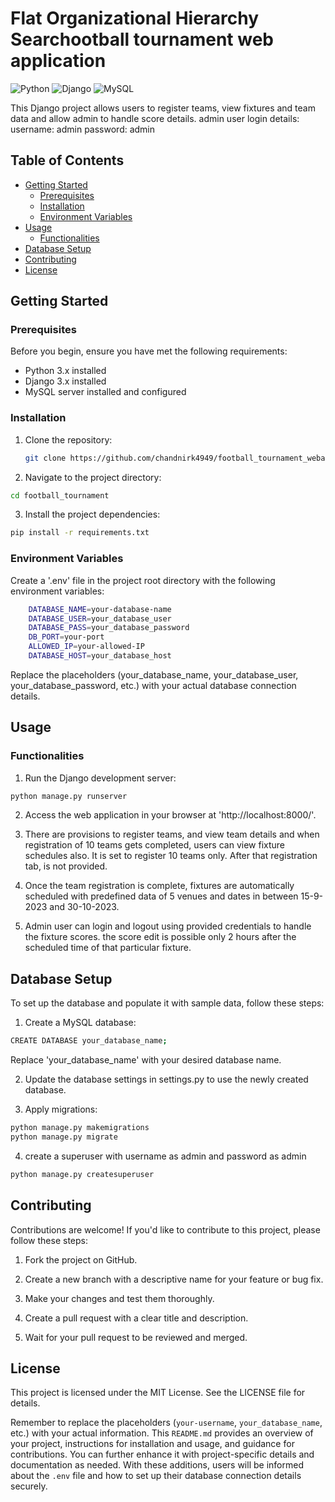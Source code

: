 # Flat Organizational Hierarchy Searchootball tournament web application
![Python](https://img.shields.io/badge/Python-3.x-blue.svg)
![Django](https://img.shields.io/badge/Django-3.x-green.svg)
![MySQL](https://img.shields.io/badge/MySQL-5.x-orange.svg)

This Django project allows users to register teams, view fixtures and team data and allow admin to handle score details.
admin user login details:
username: admin
password: admin
## Table of Contents

- [Getting Started](#getting-started)
  - [Prerequisites](#prerequisites)
  - [Installation](#installation)
  - [Environment Variables](#environment-variables)
- [Usage](#usage)
  - [Functionalities](#functionalities)
- [Database Setup](#database-setup)
- [Contributing](#contributing)
- [License](#license)

## Getting Started

### Prerequisites

Before you begin, ensure you have met the following requirements:

- Python 3.x installed
- Django 3.x installed
- MySQL server installed and configured

### Installation

1. Clone the repository:

   ```bash
   git clone https://github.com/chandnirk4949/football_tournament_webapp.git

2. Navigate to the project directory:
```bash
cd football_tournament
```

3. Install the project dependencies:
```bash
pip install -r requirements.txt
```

### Environment Variables
Create a '.env' file in the project root directory with the following environment variables:

```bash
    DATABASE_NAME=your-database-name
    DATABASE_USER=your_database_user
    DATABASE_PASS=your_database_password
    DB_PORT=your-port
    ALLOWED_IP=your-allowed-IP
    DATABASE_HOST=your_database_host
```

Replace the placeholders (your_database_name, your_database_user, your_database_password, etc.) with your actual database connection details.

## Usage
### Functionalities
1. Run the Django development server:
```bash
python manage.py runserver
```

2. Access the web application in your browser at 'http://localhost:8000/'.

3. There are provisions to register teams, and view team details and when registration of 10 teams gets completed, users can view fixture schedules also. It is set to register 10 teams only. After that registration tab, is not provided.

4. Once the team registration is complete, fixtures are automatically scheduled with predefined data of 5 venues and dates in between 15-9-2023 and 30-10-2023.

5. Admin user can login and logout using provided credentials to handle the fixture scores. the score edit is possible only 2 hours after the scheduled time of that particular fixture.

## Database Setup
To set up the database and populate it with sample data, follow these steps:

1. Create a MySQL database:
```bash
CREATE DATABASE your_database_name;
```

Replace 'your_database_name' with your desired database name.

2. Update the database settings in settings.py to use the newly created database.

3. Apply migrations:
```bash
python manage.py makemigrations
python manage.py migrate
```
4. create a superuser with username as admin and password as admin
```bash
python manage.py createsuperuser
```
## Contributing
Contributions are welcome! If you'd like to contribute to this project, please follow these steps:

1. Fork the project on GitHub.

2. Create a new branch with a descriptive name for your feature or bug fix.

3. Make your changes and test them thoroughly.

4. Create a pull request with a clear title and description.

5. Wait for your pull request to be reviewed and merged.

## License
This project is licensed under the MIT License. See the LICENSE file for details.

Remember to replace the placeholders (`your-username`, `your_database_name`, etc.) with your actual information. This `README.md` provides an overview of your project, instructions for installation and usage, and guidance for contributions. You can further enhance it with project-specific details and documentation as needed. With these additions, users will be informed about the `.env` file and how to set up their database connection details securely.


